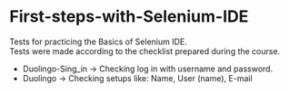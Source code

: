# First-steps-with-Selenium-IDE
Tests for practicing the Basics of Selenium IDE.
<br>Tests were made according to the checklist prepared during the course.
- Duolingo-Sing_in -> Checking log in with username and password.
- Duolingo -> Checking setups like: Name, User (name), E-mail

